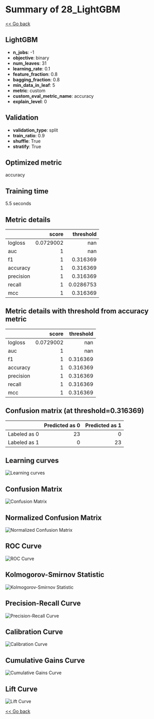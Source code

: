# Summary of 28_LightGBM

[<< Go back](../README.md)


## LightGBM
- **n_jobs**: -1
- **objective**: binary
- **num_leaves**: 31
- **learning_rate**: 0.1
- **feature_fraction**: 0.8
- **bagging_fraction**: 0.8
- **min_data_in_leaf**: 5
- **metric**: custom
- **custom_eval_metric_name**: accuracy
- **explain_level**: 0

## Validation
 - **validation_type**: split
 - **train_ratio**: 0.9
 - **shuffle**: True
 - **stratify**: True

## Optimized metric
accuracy

## Training time

5.5 seconds

## Metric details
|           |     score |   threshold |
|:----------|----------:|------------:|
| logloss   | 0.0729002 | nan         |
| auc       | 1         | nan         |
| f1        | 1         |   0.316369  |
| accuracy  | 1         |   0.316369  |
| precision | 1         |   0.316369  |
| recall    | 1         |   0.0286753 |
| mcc       | 1         |   0.316369  |


## Metric details with threshold from accuracy metric
|           |     score |   threshold |
|:----------|----------:|------------:|
| logloss   | 0.0729002 |  nan        |
| auc       | 1         |  nan        |
| f1        | 1         |    0.316369 |
| accuracy  | 1         |    0.316369 |
| precision | 1         |    0.316369 |
| recall    | 1         |    0.316369 |
| mcc       | 1         |    0.316369 |


## Confusion matrix (at threshold=0.316369)
|              |   Predicted as 0 |   Predicted as 1 |
|:-------------|-----------------:|-----------------:|
| Labeled as 0 |               23 |                0 |
| Labeled as 1 |                0 |               23 |

## Learning curves
![Learning curves](learning_curves.png)
## Confusion Matrix

![Confusion Matrix](confusion_matrix.png)


## Normalized Confusion Matrix

![Normalized Confusion Matrix](confusion_matrix_normalized.png)


## ROC Curve

![ROC Curve](roc_curve.png)


## Kolmogorov-Smirnov Statistic

![Kolmogorov-Smirnov Statistic](ks_statistic.png)


## Precision-Recall Curve

![Precision-Recall Curve](precision_recall_curve.png)


## Calibration Curve

![Calibration Curve](calibration_curve_curve.png)


## Cumulative Gains Curve

![Cumulative Gains Curve](cumulative_gains_curve.png)


## Lift Curve

![Lift Curve](lift_curve.png)



[<< Go back](../README.md)
